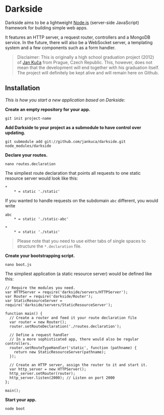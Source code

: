 # Darkside

Darkside aims to be a lightweight [Node.js](http://nodejs.org/) (server-side JavaScript) framework for building simple web apps.

It features an HTTP server, a request router, controllers and a MongoDB service. In the future, there will also be a WebSocket server, a templating system and a few components such as a form handler.

> Disclaimer: This is originally a high school graduation project (2012) of [Jan Kuča](http://jankuca.com) from Prague, Czech Republic. This, however, does not mean that the development will end together with his graduation itself. The project will definitely be kept alive and will remain here on Github.

## Installation

*This is how you start a new application based on Darkside:*

**Create an empty repository for your app.**

    git init project-name

**Add Darkside to your project as a submodule to have control over updating.**

    git submodule add git://github.com/jankuca/darkside.git node_modules/darkside

**Declare your routes.**

    nano routes.declaration

The simpliest route declaration that points all requests to one static resource server would look like this:

    *
    	* = static './static'

If you wanted to handle requests on the subdomain `abc` different, you would write

    abc
    	* = static './static-abc'
    
    *
    	* = static './static'

> Please note that you need to use either tabs of single spaces to structure the `*.declaration` file.

**Create your bootstrapping script.**

    nano boot.js

The simpliest application (a static resource server) would be defined like this:

    // Require the modules you need.
    var HTTPServer = require('darkside/servers/HTTPServer');
    var Router = require('darkside/Router');
    var StaticResourceServer = require('darkside/servers/StaticResourceServer');
    
    function main() {
      // Create a router and feed it your route declaration file
      var router = new Router();
      router.setRouteDeclaration('./routes.declaration');

      // Define a request handler
      // In a more sophisticated app, there would also be regular controllers.
      router.setRouteTypeHandler('static', function (pathname) {
        return new StaticResourceServer(pathname);
      });

      // Create an HTTP server, assign the router to it and start it.
      var http_server = new HTTPServer();
      http_server.setRouter(router);
      http_server.listen(2000); // Listen on port 2000
    };

    main();

**Start your app.**

    node boot
